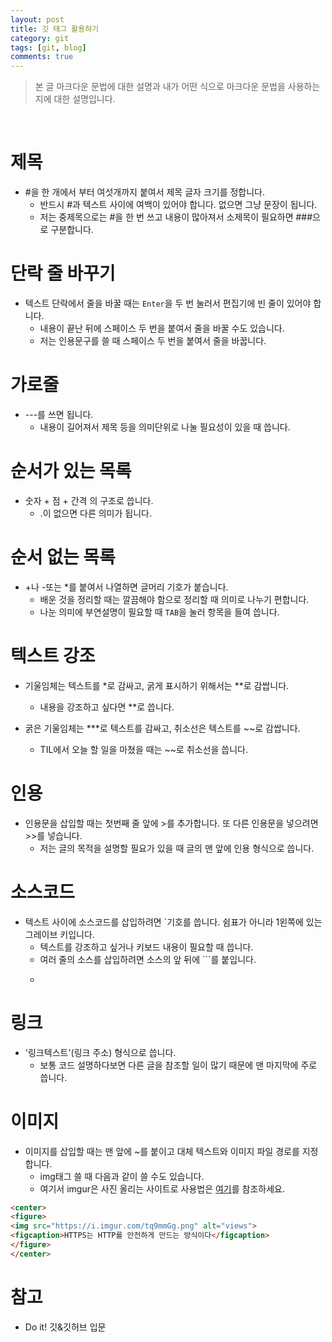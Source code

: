 ```yaml
---
layout: post
title: 깃 태그 활용하기
category: git
tags: [git, blog]
comments: true
---
```


> 본 글 마크다운 문법에 대한 설명과 내가 어떤 식으로 마크다운 문법을 사용하는지에 대한 설명입니다.

<br>

# 제목
- #을 한 개에서 부터 여섯개까지 붙여서 제목 글자 크기를 정합니다.
  - 반드시 #과 텍스트 사이에 여백이 있어야 합니다. 없으면 그냥 문장이 됩니다.
  - 저는 중제목으로는 #을 한 번 쓰고 내용이 많아져서 소제목이 필요하면 ###으로 구분합니다.

# 단락 줄 바꾸기
- 텍스트 단락에서 줄을 바꿀 때는 `Enter`을 두 번 눌러서 편집기에 빈 줄이 있어야 합니다.
  - 내용이 끝난 뒤에 스페이스 두 번을 붙여서 줄을 바꿀 수도 있습니다.
  - 저는 인용문구를 쓸 때 스페이스 두 번을 붙여서 줄을 바꿉니다.

# 가로줄
- ---를 쓰면 됩니다.
  - 내용이 길어져서 제목 등을 의미단위로 나눌 필요성이 있을 때 씁니다.

# 순서가 있는 목록
- 숫자 + 점 + 간격 의 구조로 씁니다.
  - .이 없으면 다른 의미가 됩니다.

# 순서 없는 목록
- +나 -또는 *를 붙여서 나열하면 글머리 기호가 붙습니다.
  - 배운 것을 정리할 때는 깔끔해야 함으로 정리할 때 의미로 나누기 편합니다.
  - 나눈 의미에 부연설명이 필요할 때 `TAB`을 눌러 항목을 들여 씁니다.

# 텍스트 강조
- 기울임체는 텍스트를 *로 감싸고, 굵게 표시하기 위해서는 **로 감쌉니다.
  - 내용을 강조하고 싶다면 **로 씁니다.

- 굵은 기울임체는 ***로 텍스트를 감싸고, 취소선은 텍스트를 ~~로 감쌉니다.
  - TIL에서 오늘 할 일을 마쳤을 때는 ~~로 취소선을 씁니다.

# 인용
- 인용문을 삽입할 때는 첫번째 줄 앞에 >를 추가합니다. 또 다른 인용문을 넣으려면 >>를 넣습니다.
  - 저는 글의 목적을 설명할 필요가 있을 때 글의 맨 앞에 인용 형식으로 씁니다.

# 소스코드
- 텍스트 사이에 소스코드를 삽입하려면 `기호를 씁니다. 쉼표가 아니라 1왼쪽에 있는 그레이브 키입니다.
  - 텍스트를 강조하고 싶거나 키보드 내용이 필요할 때 씁니다.
  - 여러 줄의 소스를 삽입하려면 소스의 앞 뒤에 ```를 붙입니다.
  - ```뒤에 javascript나 python등 프로그래밍 언어를 지정하면 해당 언어에 맞는 소스 형태로 표시됩니다.

# 링크
- '링크텍스트'(링크 주소) 형식으로 씁니다.
  - 보통 코드 설명하다보면 다른 글을 참조할 일이 많기 때문에 맨 마지막에 주로 씁니다.

# 이미지
- 이미지를 삽입할 때는 맨 앞에 ~를 붙이고 대체 텍스트와 이미지 파일 경로를 지정합니다.
  - img태그 쓸 때 다음과 같이 쓸 수도 있습니다.
  - 여기서 imgur은 사진 올리는 사이트로 사용법은 [여기](https://steemit.com/kr-tip/@nhj12311/imgur-com)를 참조하세요.

```html
<center>
<figure>
<img src="https://i.imgur.com/tq9mmGg.png" alt="views">
<figcaption>HTTPS는 HTTP를 안전하게 만드는 방식이다</figcaption>
</figure>
</center>
```

# 참고
- Do it! 깃&깃허브 입문